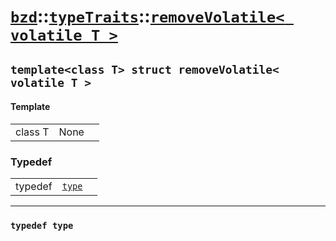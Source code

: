 # [`bzd`](../../../index.md)::[`typeTraits`](../../index.md)::[`removeVolatile< volatile T >`](../index.md)

## `template<class T> struct removeVolatile< volatile T >`

#### Template
||||
|---:|:---|:---|
|class T|None||
### Typedef
||||
|---:|:---|:---|
|typedef|[`type`](./index.md)||
------
### `typedef type`

